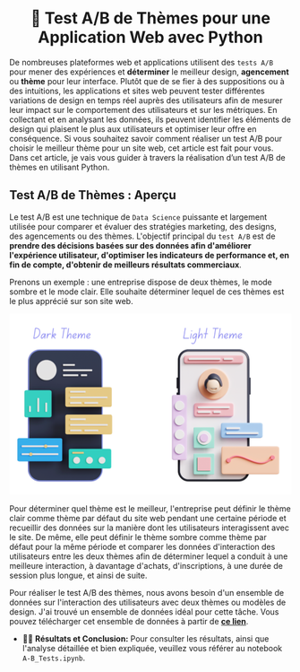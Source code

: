 <h1 align="center"> 🧪 Test A/B de Thèmes pour une Application Web avec Python</h1>

De nombreuses plateformes web et applications utilisent des `tests A/B` pour mener des expériences et **déterminer** le meilleur design, **agencement** ou **thème** pour leur interface. Plutôt que de se fier à des suppositions ou à des intuitions, les applications et sites web peuvent tester différentes variations de design en temps réel auprès des utilisateurs afin de mesurer leur impact sur le comportement des utilisateurs et sur les métriques. En collectant et en analysant les données, ils peuvent identifier les éléments de design qui plaisent le plus aux utilisateurs et optimiser leur offre en conséquence. Si vous souhaitez savoir comment réaliser un test A/B pour choisir le meilleur thème pour un site web, cet article est fait pour vous. Dans cet article, je vais vous guider à travers la réalisation d’un test A/B de thèmes en utilisant Python.

## Test A/B de Thèmes : Aperçu

Le test A/B est une technique de `Data Science` puissante et largement utilisée pour comparer et évaluer des stratégies marketing, des designs, des agencements ou des thèmes. L'objectif principal du `test A/B` est de **prendre des décisions basées sur des données afin d'améliorer l'expérience utilisateur, d'optimiser les indicateurs de performance et, en fin de compte, d'obtenir de meilleurs résultats commerciaux**.

Prenons un exemple : une entreprise dispose de deux thèmes, le mode sombre et le mode clair. Elle souhaite déterminer lequel de ces thèmes est le plus apprécié sur son site web.

<img src="dark_light_theme.png"/>

Pour déterminer quel thème est le meilleur, l'entreprise peut définir le thème clair comme thème par défaut du site web pendant une certaine période et recueillir des données sur la manière dont les utilisateurs interagissent avec le site. De même, elle peut définir le thème sombre comme thème par défaut pour la même période et comparer les données d'interaction des utilisateurs entre les deux thèmes afin de déterminer lequel a conduit à une meilleure interaction, à davantage d'achats, d'inscriptions, à une durée de session plus longue, et ainsi de suite.

Pour réaliser le test A/B des thèmes, nous avons besoin d'un ensemble de données sur l'interaction des utilisateurs avec deux thèmes ou modèles de design. J'ai trouvé un ensemble de données idéal pour cette tâche. Vous pouvez télécharger cet ensemble de données à partir de __[ce lien](https://statso.io/light-theme-and-dark-theme-case-study/)__.

- :man_technologist: **Résultats et Conclusion:** Pour consulter les résultats, ainsi que l'analyse détaillée et bien expliquée, veuillez vous référer au notebook `A-B_Tests.ipynb`.

